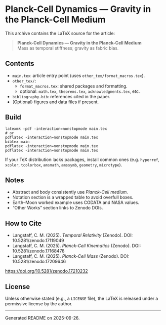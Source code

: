 # Planck-Cell Dynamics — Gravity in the Planck-Cell Medium

This archive contains the LaTeX source for the article:

> **Planck-Cell Dynamics — Gravity in the Planck-Cell Medium**  
> Mass as temporal stiffness; gravity as fabric bias.

## Contents

- `main.tex`: article entry point (uses `other_tex/format_macros.tex`).
- `other_tex/`:
  - `format_macros.tex`: shared packages and formatting.
  - optional: `math.tex`, `theorems.tex`, `acknowledgments.tex`, etc.
- `bibliography.bib`: references cited in the paper.
- (Optional) figures and data files if present.

## Build

```
latexmk -pdf -interaction=nonstopmode main.tex
# or
pdflatex -interaction=nonstopmode main.tex
bibtex main
pdflatex -interaction=nonstopmode main.tex
pdflatex -interaction=nonstopmode main.tex
```

If your TeX distribution lacks packages, install common ones (e.g. `hyperref`, `xcolor`, `tcolorbox`, `amsmath`, `amssymb`, `geometry`, `microtype`).

## Notes

- Abstract and body consistently use *Planck-Cell medium*.
- Notation section is a wrapped table to avoid overfull boxes.
- Earth–Moon worked example uses CODATA and NASA values.
- “Other Works” section links to Zenodo DOIs.

## How to Cite

- Langstaff, C. M. (2025). *Temporal Relativity* (Zenodo). DOI: 10.5281/zenodo.17119049  
- Langstaff, C. M. (2025). *Planck-Cell Kinematics* (Zenodo). DOI: 10.5281/zenodo.17168478  
- Langstaff, C. M. (2025). *Planck-Cell Mass* (Zenodo). DOI: 10.5281/zenodo.17209646

https://doi.org/10.5281/zenodo.17210232

## License

Unless otherwise stated (e.g., a `LICENSE` file), the LaTeX is released under a permissive license by the author.

---
Generated README on 2025-09-26.
